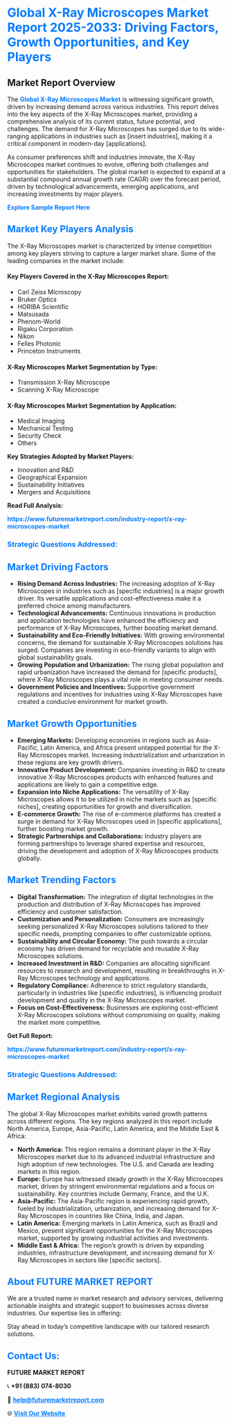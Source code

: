 <h1 style="color: #007BFF;">Global X-Ray Microscopes Market Report 2025-2033: Driving Factors, Growth Opportunities, and Key Players</h1>

<section id="overview">
<h2>Market Report Overview</h2>
<p>The <a href="https://www.futuremarketreport.com/industry-report/x-ray-microscopes-market" style="color: #007BFF; text-decoration: none;"><strong>Global X-Ray Microscopes Market</strong></a> is witnessing significant growth, driven by increasing demand across various industries. This report delves into the key aspects of the X-Ray Microscopes market, providing a comprehensive analysis of its current status, future potential, and challenges. The demand for X-Ray Microscopes has surged due to its wide-ranging applications in industries such as [insert industries], making it a critical component in modern-day [applications].</p>
<p>As consumer preferences shift and industries innovate, the X-Ray Microscopes market continues to evolve, offering both challenges and opportunities for stakeholders. The global market is expected to expand at a substantial compound annual growth rate (CAGR) over the forecast period, driven by technological advancements, emerging applications, and increasing investments by major players.</p>
</section>

<section id="overview">
<p><a href="https://www.futuremarketreport.com/request-sample/reportId=58245" style="color: #007BFF; text-decoration: none;"><strong>Explore Sample Report Here</strong></a></p>
</section>

<section id="key-players">
<h2 style="color: #007BFF;">Market Key Players Analysis</h2>
<p>The X-Ray Microscopes market is characterized by intense competition among key players striving to capture a larger market share. Some of the leading companies in the market include:</p>
<h4>Key Players Covered in the X-Ray Microscopes Report:</h4>
<ul><li>Carl Zeiss Microscopy</li><li>Bruker Optics</li><li>HORIBA Scientific</li><li>Matsusada</li><li>Phenom-World</li><li>Rigaku Corporation</li><li>Nikon</li><li>Felles Photonic</li><li>Princeton Instruments</li></ul>
<h4>X-Ray Microscopes Market Segmentation by Type:</h4>
<ul><li>Transmission X-Ray Microscope</li><li>Scanning X-Ray Microscope</li></ul>

<h4>X-Ray Microscopes Market Segmentation by Application:</h4>
<ul><li>Medical Imaging</li><li>Mechanical Testing</li><li>Security Check</li><li>Others</li></ul>
<p><strong>Key Strategies Adopted by Market Players:</strong></p>
<ul>
<li>Innovation and R&D</li>
<li>Geographical Expansion</li>
<li>Sustainability Initiatives</li>
<li>Mergers and Acquisitions</li>
</ul>
</section>

<section>
<p><strong>Read Full Analysis: </strong></p><a href="https://www.futuremarketreport.com/industry-report/x-ray-microscopes-market" style="color: #007BFF; text-decoration: none;"><strong>https://www.futuremarketreport.com/industry-report/x-ray-microscopes-market</strong></a>
<h3 style="color: #007BFF;">Strategic Questions Addressed:</h3>
</section>

<section id="driving-factors">
<h2 style="color: #007BFF;">Market Driving Factors</h2>
<ul>
<li><strong>Rising Demand Across Industries:</strong> The increasing adoption of X-Ray Microscopes in industries such as [specific industries] is a major growth driver. Its versatile applications and cost-effectiveness make it a preferred choice among manufacturers.</li>
<li><strong>Technological Advancements:</strong> Continuous innovations in production and application technologies have enhanced the efficiency and performance of X-Ray Microscopes, further boosting market demand.</li>
<li><strong>Sustainability and Eco-Friendly Initiatives:</strong> With growing environmental concerns, the demand for sustainable X-Ray Microscopes solutions has surged. Companies are investing in eco-friendly variants to align with global sustainability goals.</li>
<li><strong>Growing Population and Urbanization:</strong> The rising global population and rapid urbanization have increased the demand for [specific products], where X-Ray Microscopes plays a vital role in meeting consumer needs.</li>
<li><strong>Government Policies and Incentives:</strong> Supportive government regulations and incentives for industries using X-Ray Microscopes have created a conducive environment for market growth.</li>
</ul>
</section>

<section id="growth-opportunities">
<h2 style="color: #007BFF;">Market Growth Opportunities</h2>
<ul>
<li><strong>Emerging Markets:</strong> Developing economies in regions such as Asia-Pacific, Latin America, and Africa present untapped potential for the X-Ray Microscopes market. Increasing industrialization and urbanization in these regions are key growth drivers.</li>
<li><strong>Innovative Product Development:</strong> Companies investing in R&D to create innovative X-Ray Microscopes products with enhanced features and applications are likely to gain a competitive edge.</li>
<li><strong>Expansion into Niche Applications:</strong> The versatility of X-Ray Microscopes allows it to be utilized in niche markets such as [specific niches], creating opportunities for growth and diversification.</li>
<li><strong>E-commerce Growth:</strong> The rise of e-commerce platforms has created a surge in demand for X-Ray Microscopes used in [specific applications], further boosting market growth.</li>
<li><strong>Strategic Partnerships and Collaborations:</strong> Industry players are forming partnerships to leverage shared expertise and resources, driving the development and adoption of X-Ray Microscopes products globally.</li>
</ul>
</section>

<section id="trending-factors">
<h2 style="color: #007BFF;">Market Trending Factors</h2>
<ul>
<li><strong>Digital Transformation:</strong> The integration of digital technologies in the production and distribution of X-Ray Microscopes has improved efficiency and customer satisfaction.</li>
<li><strong>Customization and Personalization:</strong> Consumers are increasingly seeking personalized X-Ray Microscopes solutions tailored to their specific needs, prompting companies to offer customizable options.</li>
<li><strong>Sustainability and Circular Economy:</strong> The push towards a circular economy has driven demand for recyclable and reusable X-Ray Microscopes solutions.</li>
<li><strong>Increased Investment in R&D:</strong> Companies are allocating significant resources to research and development, resulting in breakthroughs in X-Ray Microscopes technology and applications.</li>
<li><strong>Regulatory Compliance:</strong> Adherence to strict regulatory standards, particularly in industries like [specific industries], is influencing product development and quality in the X-Ray Microscopes market.</li>
<li><strong>Focus on Cost-Effectiveness:</strong> Businesses are exploring cost-efficient X-Ray Microscopes solutions without compromising on quality, making the market more competitive.</li>
</ul>
</section>

<section>
<p><strong>Get Full Report: </strong></p><a href="https://www.futuremarketreport.com/industry-report/x-ray-microscopes-market" style="color: #007BFF; text-decoration: none;"><strong>https://www.futuremarketreport.com/industry-report/x-ray-microscopes-market</strong></a>
<h3 style="color: #007BFF;">Strategic Questions Addressed:</h3>
</section>


<section id="regional-analysis">
<h2 style="color: #007BFF;">Market Regional Analysis</h2>
<p>The global X-Ray Microscopes market exhibits varied growth patterns across different regions. The key regions analyzed in this report include North America, Europe, Asia-Pacific, Latin America, and the Middle East & Africa:</p>
<ul>
<li><strong>North America:</strong> This region remains a dominant player in the X-Ray Microscopes market due to its advanced industrial infrastructure and high adoption of new technologies. The U.S. and Canada are leading markets in this region.</li>
<li><strong>Europe:</strong> Europe has witnessed steady growth in the X-Ray Microscopes market, driven by stringent environmental regulations and a focus on sustainability. Key countries include Germany, France, and the U.K.</li>
<li><strong>Asia-Pacific:</strong> The Asia-Pacific region is experiencing rapid growth, fueled by industrialization, urbanization, and increasing demand for X-Ray Microscopes in countries like China, India, and Japan.</li>
<li><strong>Latin America:</strong> Emerging markets in Latin America, such as Brazil and Mexico, present significant opportunities for the X-Ray Microscopes market, supported by growing industrial activities and investments.</li>
<li><strong>Middle East & Africa:</strong> The region’s growth is driven by expanding industries, infrastructure development, and increasing demand for X-Ray Microscopes in sectors like [specific sectors].</li>
</ul>
</section>

<footer>
<h2 style="color: #007BFF;">About FUTURE MARKET REPORT</h2>
<p>We are a trusted name in market research and advisory services, delivering actionable insights and strategic support to businesses across diverse industries. Our expertise lies in offering:</p>

<p>Stay ahead in today’s competitive landscape with our tailored research solutions.</p>

<h2 style="color: #007BFF;">Contact Us:</h2>
<p><strong>FUTURE MARKET REPORT</strong></p>
<p>📞 <strong>+91 (883) 074-8030</strong></p>
<p>📧 <strong><a href="mailto:help@futuremarketreport.com" style="color: #007BFF;">help@futuremarketreport.com</a></strong></p>
<p>🌐 <strong><a href="https://www.futuremarketreport.com/" style="color: #007BFF;">Visit Our Website</a></strong></p>
</footer>